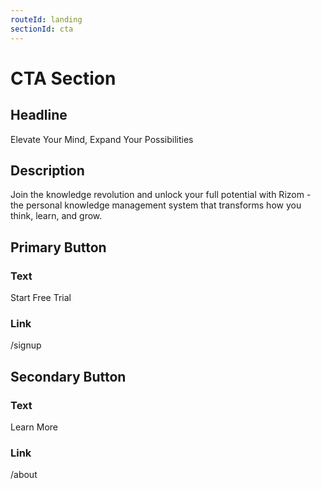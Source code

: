 ```yaml
---
routeId: landing
sectionId: cta
---
```

# CTA Section

## Headline
Elevate Your Mind, Expand Your Possibilities

## Description
Join the knowledge revolution and unlock your full potential with Rizom - the personal knowledge management system that transforms how you think, learn, and grow.

## Primary Button
### Text
Start Free Trial

### Link
/signup

## Secondary Button
### Text
Learn More

### Link
/about

